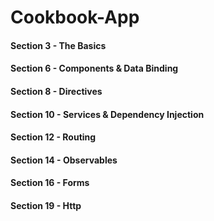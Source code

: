 # Cookbook-App

#### Section 3 - The Basics
#### Section 6 - Components & Data Binding
#### Section 8 - Directives
#### Section 10 - Services & Dependency Injection
#### Section 12 - Routing
#### Section 14 - Observables
#### Section 16 - Forms
#### Section 19 - Http
